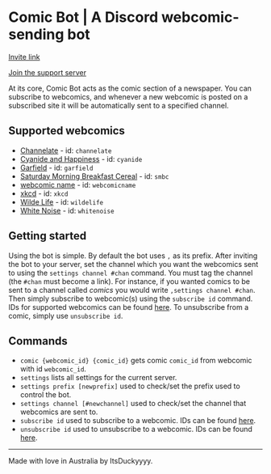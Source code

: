 # Comic Bot | A Discord webcomic-sending bot
[Invite link](https://discordapp.com/oauth2/authorize?client_id=490328544757678091&scope=bot&permissions=536923136)

[Join the support server](https://discord.gg/FFA9RJE)

At its core, Comic Bot acts as the comic section of a newspaper. You can subscribe to webcomics, and whenever a new webcomic is posted on a subscribed site it will be automatically sent to a specified channel.

## Supported webcomics
* [Channelate](http://channelate.com/) - id: `channelate`
* [Cyanide and Happiness](http://explosm.net/) - id: `cyanide`
* [Garfield](https://garfield.com/) - id: `garfield`
* [Saturday Morning Breakfast Cereal](https://smbc-comics.com) - id: `smbc`
* [webcomic name](http://webcomicname.com/) - id: `webcomicname`
* [xkcd](http://xkcd.com/) - id: `xkcd`
* [Wilde Life](http://wildelifecomic.com/) - id: `wildelife`
* [White Noise](http://www.white-noise-comic.com/) - id: `whitenoise`

## Getting started
Using the bot is simple. By default the bot uses `,` as its prefix. After inviting the bot to your server, set the channel which you want the webcomics sent to using the `settings channel #chan` command. You must tag the channel (the `#chan` must become a link). For instance, if you wanted comics to be sent to a channel called *comics* you would write `,settings channel #chan`. Then simply subscribe to webcomic(s) using the `subscribe id` command. IDs for supported webcomics can be found [here](#supported-webcomics). To unsubscribe from a comic, simply use `unsubscribe id`. 

## Commands
* `comic {webcomic_id} {comic_id}` gets comic `comic_id` from webcomic with id `webcomic_id`.
* `settings` lists all settings for the current server.
* `settings prefix [newprefix]` used to check/set the prefix used to control the bot.
* `settings channel [#newchannel]` used to check/set the channel that webcomics are sent to.
* `subscribe id` used to subscribe to a webcomic. IDs can be found [here](#supported-webcomics).
* `unsubscribe id` used to unsubscribe to a webcomic. IDs can be found [here](#supported-webcomics).

---
Made with love in Australia by ItsDuckyyyy.
